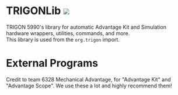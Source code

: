 # TRIGONLib [![](https://jitpack.io/v/Programming-TRIGON/TRIGONLib.svg)](https://jitpack.io/#Programming-TRIGON/TRIGONLib)

TRIGON 5990's library for automatic Advantage Kit and Simulation
hardware wrappers, utilities, commands, and more.    
This library is used from the `org.trigon` import.

# External Programs

Credit to team 6328 Mechanical Advantage, for "Advantage Kit" and "Advantage Scope".
We use these a lot and highly recommend them!
